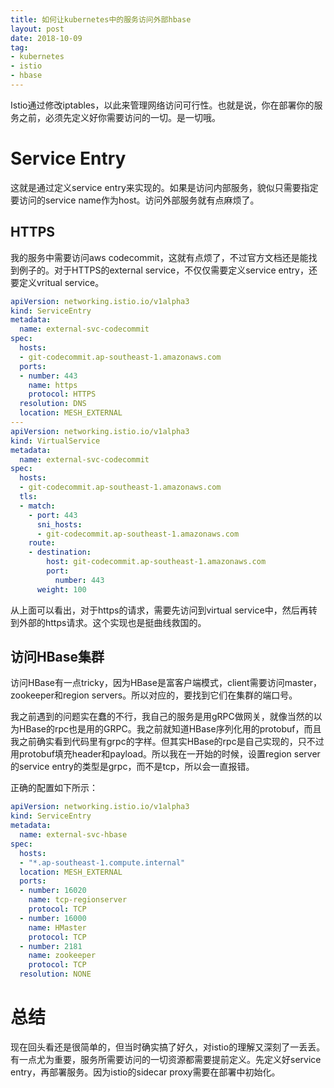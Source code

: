 ```yaml
---
title: 如何让kubernetes中的服务访问外部hbase
layout: post
date: 2018-10-09
tag:
- kubernetes
- istio
- hbase
---
```


Istio通过修改iptables，以此来管理网络访问可行性。也就是说，你在部署你的服务之前，必须先定义好你需要访问的一切。是一切哦。

# Service Entry
这就是通过定义service entry来实现的。如果是访问内部服务，貌似只需要指定要访问的service name作为host。访问外部服务就有点麻烦了。

## HTTPS
我的服务中需要访问aws codecommit，这就有点烦了，不过官方文档还是能找到例子的。对于HTTPS的external service，不仅仅需要定义service entry，还要定义vritual service。

```yaml
apiVersion: networking.istio.io/v1alpha3
kind: ServiceEntry
metadata:
  name: external-svc-codecommit
spec:
  hosts:
  - git-codecommit.ap-southeast-1.amazonaws.com
  ports:
  - number: 443
    name: https
    protocol: HTTPS
  resolution: DNS
  location: MESH_EXTERNAL
---
apiVersion: networking.istio.io/v1alpha3
kind: VirtualService
metadata:
  name: external-svc-codecommit
spec:
  hosts:
  - git-codecommit.ap-southeast-1.amazonaws.com
  tls:
  - match:
    - port: 443
      sni_hosts:
      - git-codecommit.ap-southeast-1.amazonaws.com
    route:
    - destination:
        host: git-codecommit.ap-southeast-1.amazonaws.com
        port:
          number: 443
      weight: 100
```
从上面可以看出，对于https的请求，需要先访问到virtual service中，然后再转到外部的https请求。这个实现也是挺曲线救国的。

## 访问HBase集群
访问HBase有一点tricky，因为HBase是富客户端模式，client需要访问master，zookeeper和region servers。所以对应的，要找到它们在集群的端口号。

我之前遇到的问题实在蠢的不行，我自己的服务是用gRPC做网关，就像当然的以为HBase的rpc也是用的GRPC。我之前就知道HBase序列化用的protobuf，而且我之前确实看到代码里有grpc的字样。但其实HBase的rpc是自己实现的，只不过用protobuf填充header和payload。所以我在一开始的时候，设置region server的service entry的类型是grpc，而不是tcp，所以会一直报错。

正确的配置如下所示：
```yaml
apiVersion: networking.istio.io/v1alpha3
kind: ServiceEntry
metadata:
  name: external-svc-hbase
spec:
  hosts:
  - "*.ap-southeast-1.compute.internal"
  location: MESH_EXTERNAL
  ports:
  - number: 16020
    name: tcp-regionserver
    protocol: TCP
  - number: 16000
    name: HMaster
    protocol: TCP
  - number: 2181
    name: zookeeper
    protocol: TCP
  resolution: NONE
```

# 总结
现在回头看还是很简单的，但当时确实搞了好久，对istio的理解又深刻了一丢丢。有一点尤为重要，服务所需要访问的一切资源都需要提前定义。先定义好service entry，再部署服务。因为istio的sidecar proxy需要在部署中初始化。
